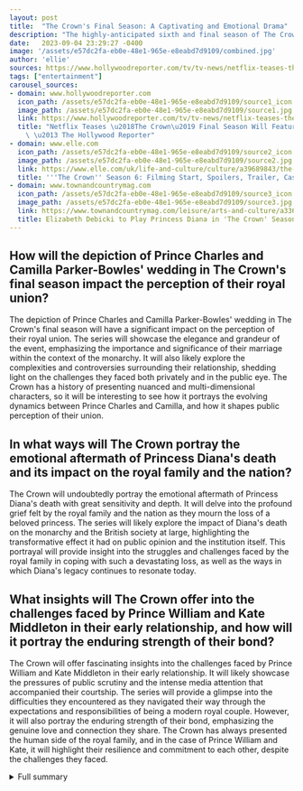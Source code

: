 ```yaml
---
layout: post
title:  "The Crown's Final Season: A Captivating and Emotional Drama"
description: "The highly-anticipated sixth and final season of The Crown is set to take viewers on a thrilling journey through the tumultuous 2000s, exploring significant events such as the 2005 royal wedding of Prince Charles and Camilla Parker-Bowles, the tragic death of Princess Diana, and the budding romance of Prince William and Kate Middleton."
date:   2023-09-04 23:29:27 -0400
image: '/assets/e57dc2fa-eb0e-48e1-965e-e8eabd7d9109/combined.jpg'
author: 'ellie'
sources: https://www.hollywoodreporter.com/tv/tv-news/netflix-teases-the-crown-final-season-royal-wedding-1235581787/ https://www.elle.com/uk/life-and-culture/culture/a39689843/the-crown-season-6/ https://www.townandcountrymag.com/leisure/arts-and-culture/a33616939/elizabeth-debicki-princess-diana-the-crown-seasons-5-6/ https://deadline.com/2022/09/queen-elizabeth-death-the-crown-series-pause-production-peter-morgan-1235111740/ https://www.nytimes.com/2022/12/02/arts/television/the-crown-king-charles.html
tags: ["entertainment"]
carousel_sources:
- domain: www.hollywoodreporter.com
  icon_path: /assets/e57dc2fa-eb0e-48e1-965e-e8eabd7d9109/source1_icon.jpg
  image_path: /assets/e57dc2fa-eb0e-48e1-965e-e8eabd7d9109/source1.jpg
  link: https://www.hollywoodreporter.com/tv/tv-news/netflix-teases-the-crown-final-season-royal-wedding-1235581787/
  title: "Netflix Teases \u2018The Crown\u2019 Final Season Will Feature a Royal Wedding\
    \ \u2013 The Hollywood Reporter"
- domain: www.elle.com
  icon_path: /assets/e57dc2fa-eb0e-48e1-965e-e8eabd7d9109/source2_icon.jpg
  image_path: /assets/e57dc2fa-eb0e-48e1-965e-e8eabd7d9109/source2.jpg
  link: https://www.elle.com/uk/life-and-culture/culture/a39689843/the-crown-season-6/
  title: '''The Crown'' Season 6: Filming Start, Spoilers, Trailer, Cast And Plot'
- domain: www.townandcountrymag.com
  icon_path: /assets/e57dc2fa-eb0e-48e1-965e-e8eabd7d9109/source3_icon.jpg
  image_path: /assets/e57dc2fa-eb0e-48e1-965e-e8eabd7d9109/source3.jpg
  link: https://www.townandcountrymag.com/leisure/arts-and-culture/a33616939/elizabeth-debicki-princess-diana-the-crown-seasons-5-6/
  title: Elizabeth Debicki to Play Princess Diana in 'The Crown' Seasons 5 & 6
---
```


## How will the depiction of Prince Charles and Camilla Parker-Bowles' wedding in The Crown's final season impact the perception of their royal union?
The depiction of Prince Charles and Camilla Parker-Bowles' wedding in The Crown's final season will have a significant impact on the perception of their royal union. The series will showcase the elegance and grandeur of the event, emphasizing the importance and significance of their marriage within the context of the monarchy. It will also likely explore the complexities and controversies surrounding their relationship, shedding light on the challenges they faced both privately and in the public eye. The Crown has a history of presenting nuanced and multi-dimensional characters, so it will be interesting to see how it portrays the evolving dynamics between Prince Charles and Camilla, and how it shapes public perception of their union.

## In what ways will The Crown portray the emotional aftermath of Princess Diana's death and its impact on the royal family and the nation?
The Crown will undoubtedly portray the emotional aftermath of Princess Diana's death with great sensitivity and depth. It will delve into the profound grief felt by the royal family and the nation as they mourn the loss of a beloved princess. The series will likely explore the impact of Diana's death on the monarchy and the British society at large, highlighting the transformative effect it had on public opinion and the institution itself. This portrayal will provide insight into the struggles and challenges faced by the royal family in coping with such a devastating loss, as well as the ways in which Diana's legacy continues to resonate today.

## What insights will The Crown offer into the challenges faced by Prince William and Kate Middleton in their early relationship, and how will it portray the enduring strength of their bond?
The Crown will offer fascinating insights into the challenges faced by Prince William and Kate Middleton in their early relationship. It will likely showcase the pressures of public scrutiny and the intense media attention that accompanied their courtship. The series will provide a glimpse into the difficulties they encountered as they navigated their way through the expectations and responsibilities of being a modern royal couple. However, it will also portray the enduring strength of their bond, emphasizing the genuine love and connection they share. The Crown has always presented the human side of the royal family, and in the case of Prince William and Kate, it will highlight their resilience and commitment to each other, despite the challenges they faced.


<details>
        <summary>Full summary</summary>
<p>One of the standout moments in the upcoming season is the depiction of Prince Charles and Camilla Parker-Bowles' wedding. Filmed at the grand York Minster, this event promises to be a visual spectacle that captures the elegance and grandeur of the royal union. Actors Dominic West and Olivia Williams will reprise their roles as Prince Charles and Camilla, bringing their complex and nuanced characters to life once again.</p>
<p>The Crown's final season will also delve into the emotional aftermath of Princess Diana's death. The series will portray the deep grief felt by the royal family and the nation as they mourn the loss of the beloved princess. The tragic car crash that led to her untimely demise will be depicted as a pivotal moment in British history. The Crown aims to honor Princess Diana's legacy and show the profound impact she had on the monarchy.</p>
<p>Additionally, the final season will explore the budding romance between Prince William and Kate Middleton during their time at the University of St Andrews. This love story captivated the world and set the stage for a modern and relatable future royal couple. The Crown will delve into the challenges they faced and the enduring strength of their relationship.</p>
<p>Executive producer Suzanne Mackie describes the final season as a profound culmination of a long journey. The Crown has captivated audiences for six seasons, seven years, and with three remarkable casts. It has brought to life the complex and fascinating world of the British monarchy, offering a unique perspective on the lives of its members.</p>
<p>Filming for the final season of The Crown has recently been completed, bringing an end to an era of exceptional storytelling. The series has become a cultural phenomenon, blending historical accuracy with compelling drama. Audiences around the world have been enthralled by the intricate details and the remarkable performances of its talented cast.</p>
<p>As we bid farewell to The Crown, we reflect on the impact it has made and the conversations it has sparked. It has not shied away from addressing controversial and sensitive topics, exploring the personal lives of the royal family with depth and empathy. The Crown has offered a rare glimpse into the lives behind the crown, humanizing these iconic figures and reminding us that they too are flawed and vulnerable.</p>
<p>The release date for the final season of The Crown is expected to be in autumn 2023, giving fans ample time to prepare for the emotional farewell to this beloved series. Though the show may come to an end, its legacy will endure, leaving a lasting impression on both television history and the hearts of audiences worldwide.</p>
<p>Note: The events mentioned in this article are a combination of the main source and extra sources, providing a comprehensive overview of what to expect in the final season of The Crown.</p>
</details>